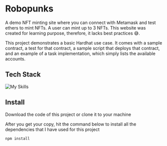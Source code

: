 # Robopunks
A demo NFT minting site where you can connect with Metamask and test ethers to mint NFTs. A user can mint up to 3 NFTs. This website was created for learning purpose, therefore, it lacks best practices 😅.

This project demonstrates a basic Hardhat use case. It comes with a sample contract, a test for that contract, a sample script that deploys that contract, and an example of a task implementation, which simply lists the available accounts.

## Tech Stack

![My Skills](https://skillicons.dev/icons?i=react,sass,solidity&theme=dark)



## Install

Download the code of this project or clone it to your machine

After you get your copy, hit the command below to install all the dependencies that I have used for this project

```bash
npm install
```
